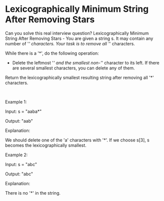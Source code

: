 # Lexicographically Minimum String After Removing Stars

Can you solve this real interview question? Lexicographically Minimum String After Removing Stars - You are given a string s. It may contain any number of '*' characters. Your task is to remove all '*' characters.

While there is a '*', do the following operation:

 * Delete the leftmost '*' and the smallest non-'*' character to its left. If there are several smallest characters, you can delete any of them.

Return the lexicographically smallest resulting string after removing all '*' characters.

 

Example 1:

Input: s = "aaba*"

Output: "aab"

Explanation:

We should delete one of the 'a' characters with '*'. If we choose s[3], s becomes the lexicographically smallest.

Example 2:

Input: s = "abc"

Output: "abc"

Explanation:

There is no '*' in the string.
